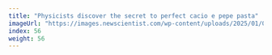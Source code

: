 ```yaml
---
title: "Physicists discover the secret to perfect cacio e pepe pasta"
imageUrl: "https://images.newscientist.com/wp-content/uploads/2025/01/09165158/SEI_235457061.jpg?width=788"
index: 56
weight: 56
---
```

